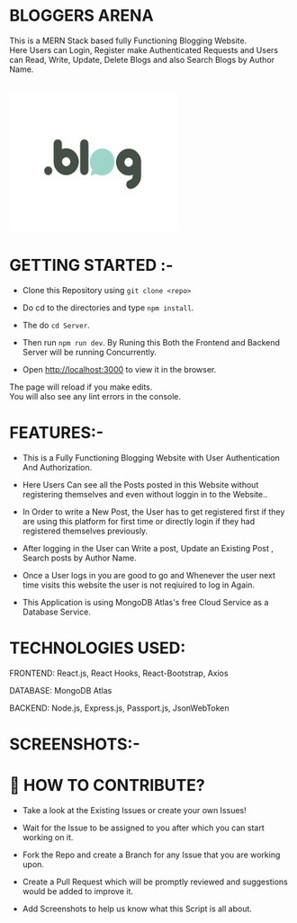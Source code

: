 # BLOGGERS ARENA

This is a MERN Stack based fully Functioning Blogging Website.
<br>
Here Users can Login, Register make Authenticated Requests and Users can Read, Write, Update, Delete Blogs and also Search Blogs by Author Name.


<br>
<img src ="./readmeimages/blog1.png"  width=300 height=250>  
<br>

# GETTING STARTED :-

- Clone this Repository using  `git clone <repo>`

- Do cd to the directories and type `npm install`.

- The do `cd Server`.

- Then run `npm run dev`. By Runing this Both the Frontend and Backend Server will be running Concurrently.

- Open [http://localhost:3000](http://localhost:3000) to view it in the browser.

The page will reload if you make edits.\
You will also see any lint errors in the console.


# FEATURES:-

- This is a Fully Functioning Blogging Website with User Authentication And Authorization.

- Here Users Can see all the Posts posted in this Website without registering themselves and even without loggin in to the Website..

- In Order to write a New Post, the User has to get registered first if they are using this platform for first time or directly login if
they had registered themselves previously.

- After logging in the User can Write a post, Update an Existing Post , Search posts by Author Name.

- Once a User logs in you are good to go and Whenever the user next time visits this website the user is not reqiuired to log in Again.

- This Application is using MongoDB Atlas's free Cloud Service as a Database Service.


# TECHNOLOGIES USED:

FRONTEND: React.js, React Hooks, React-Bootstrap, Axios

DATABASE: MongoDB Atlas

BACKEND:  Node.js, Express.js, Passport.js, JsonWebToken

# SCREENSHOTS:- 



# 🤝 HOW TO CONTRIBUTE?

- Take a look at the Existing Issues or create your own Issues!

- Wait for the Issue to be assigned to you after which you can start working on it.

- Fork the Repo and create a Branch for any Issue that you are working upon.

- Create a Pull Request which will be promptly reviewed and suggestions would be added to improve it.

- Add Screenshots to help us know what this Script is all about.

